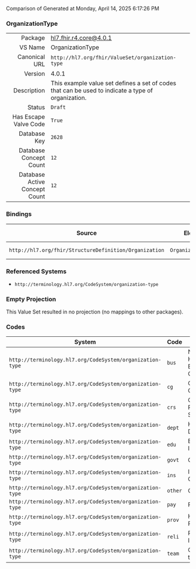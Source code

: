 Comparison of 
Generated at Monday, April 14, 2025 6:17:26 PM

### OrganizationType

|      |     |
| ---: | --- |
| Package | hl7.fhir.r4.core@4.0.1 |
| VS Name | OrganizationType |
| Canonical URL | `http://hl7.org/fhir/ValueSet/organization-type` |
| Version | 4.0.1 |
| Description | This example value set defines a set of codes that can be used to indicate a type of organization. |
| Status | `Draft` |
| Has Escape Valve Code | `True` |
| Database Key | `2628` |
| Database Concept Count | `12` |
| Database Active Concept Count | `12` |
### Bindings

| Source | Element | Binding | Strength | Element Short |
| ------ | ------- | ------- | -------- | ------------- |
| `http://hl7.org/fhir/StructureDefinition/Organization` | `Organization.type` | `http://hl7.org/fhir/ValueSet/organization-type` | `Example` | Kind of organization |

### Referenced Systems

* `http://terminology.hl7.org/CodeSystem/organization-type`
### Empty Projection

This Value Set resulted in no projection (no mappings to other packages).

### Codes

| System | Code | Display |
| ------ | ---- | ------- |
| `http://terminology.hl7.org/CodeSystem/organization-type` | `bus` | Non-Healthcare Business or Corporation |
| `http://terminology.hl7.org/CodeSystem/organization-type` | `cg` | Community Group |
| `http://terminology.hl7.org/CodeSystem/organization-type` | `crs` | Clinical Research Sponsor |
| `http://terminology.hl7.org/CodeSystem/organization-type` | `dept` | Hospital Department |
| `http://terminology.hl7.org/CodeSystem/organization-type` | `edu` | Educational Institute |
| `http://terminology.hl7.org/CodeSystem/organization-type` | `govt` | Government |
| `http://terminology.hl7.org/CodeSystem/organization-type` | `ins` | Insurance Company |
| `http://terminology.hl7.org/CodeSystem/organization-type` | `other` | Other |
| `http://terminology.hl7.org/CodeSystem/organization-type` | `pay` | Payer |
| `http://terminology.hl7.org/CodeSystem/organization-type` | `prov` | Healthcare Provider |
| `http://terminology.hl7.org/CodeSystem/organization-type` | `reli` | Religious Institution |
| `http://terminology.hl7.org/CodeSystem/organization-type` | `team` | Organizational team |
